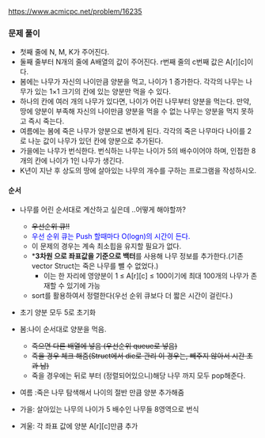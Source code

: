 https://www.acmicpc.net/problem/16235

### 문제 풀이
- 첫째 줄에 N, M, K가 주어진다.
- 둘째 줄부터 N개의 줄에 A배열의 값이 주어진다. r번째 줄의 c번째 값은 A[r][c]이다.
- 봄에는 나무가 자신의 나이만큼 양분을 먹고, 나이가 1 증가한다. 각각의 나무는 나무가 있는 1×1 크기의 칸에 있는 양분만 먹을 수 있다. 
- 하나의 칸에 여러 개의 나무가 있다면, 나이가 어린 나무부터 양분을 먹는다. 만약, 땅에 양분이 부족해 자신의 나이만큼 양분을 먹을 수 없는 나무는 양분을 먹지 못하고 즉시 죽는다.
- 여름에는 봄에 죽은 나무가 양분으로 변하게 된다. 각각의 죽은 나무마다 나이를 2로 나눈 값이 나무가 있던 칸에 양분으로 추가된다. 
- 가을에는 나무가 번식한다. 번식하는 나무는 나이가 5의 배수이어야 하며, 인접한 8개의 칸에 나이가 1인 나무가 생긴다. 
- K년이 지난 후 상도의 땅에 살아있는 나무의 개수를 구하는 프로그램을 작성하시오.


#### 순서

- 나무를 어린 순서대로 계산하고 싶은데 ..어떻게 해야할까?
    - ~~우선순위 큐!!~~
    - <span style="color:blue">우선 순위 큐는 Push 할때마다 O(logn)의 시간이 든다. </span>
    - 이 문제의 경우는 계속 최소힙을 유지할 필요가 없다.
    - ***3차원 으로 좌표값을 기준으로 백터**를 사용해 나무 정보를 추가한다.(기존  vector Struct는 죽은 나무를 뺄 수 없었다.)
        - 이는 한 자리에 영양분이 1 ≤ A[r][c] ≤ 100이기에  최대 100개의 나무가 존재할 수 있기에 가능
    - sort를 활용하여서 정렬한다(우선 순위 큐보다 더 짧은 시간이 걸린다.)
    
    
- 초기 양분 모두 5로 초기화
- 봄:나이 순서대로 양분을 먹음. 
    -  ~~죽으면 다른 배열에 넣음 (우선순위 queue로 넣음)~~
    - ~~죽을 경우 체크 해줌(Struct에서 die로 관리 이 경우는, 빼주지 않아서 시간 초과 남)~~ 
    - 죽을 경우에는 뒤로 부터 (정렬되어있으니)해당 나무 까지 모두 pop해준다.
- 여름 :죽은 나무 탐색해서 나이의 절반 만큼 양분 추가해줌
- 가을: 살아있는 나무의 나이가 5 배수인 나무들 8영역으로 번식
- 겨울: 각 좌표 값에 양분 A[r][c]만큼 추가



